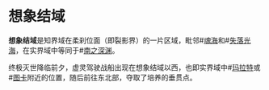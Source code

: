 # 想象结域

**想象结域**是知界域在柔刹位面（即裂影界）的一片区域，毗邻#[魂海](locations/sea-of-souls)和#[失落光海](locations/sea-of-lost-lights)，在实界域中等同于#[南之深渊](locations/southern-depths)。

终极灭世降临前夕，虚灵驾驶战船出现在想象结域以西，也即实界域中#[玛拉特](locations/marat)或#[图卡](locations/tukar)附近的位置，随后前往东北部，夺取了培养的垂贯点。
